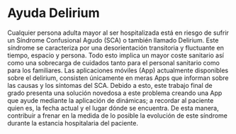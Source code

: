 # Ayuda Delirium
Cualquier persona adulta mayor al ser hospitalizada está en riesgo de sufrir un Síndrome Confusional Agudo (SCA) o también llamado Delirium. Este síndrome se caracteriza por una desorientación transitoria y fluctuante en tiempo, espacio y persona. Todo esto implica un mayor coste sanitario así como una sobrecarga de cuidados tanto para el personal sanitario como para los familiares. Las aplicaciones móviles (App) actualmente disponibles sobre el delirium, consisten únicamente en meras Apps que informan sobre las causas y los síntomas del SCA. Debido a esto, este trabajo final de grado presenta una solución novedosa a este problema creando una App que ayude mediante la aplicación de dinámicas; a recordar al paciente quien es, la fecha actual y el lugar dónde se encuentra. De esta manera, contribuir a frenar en la medida de lo posible la evolución de este síndrome durante la estancia hospitalaria del paciente.
